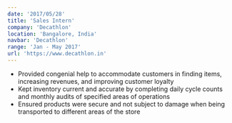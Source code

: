 ```yaml
---
date: '2017/05/28'
title: 'Sales Intern'
company: 'Decathlon'
location: 'Bangalore, India'
navbar: 'Decathlon'
range: 'Jan - May 2017'
url: 'https://www.decathlon.in'
---
```


- Provided congenial help to accommodate customers in finding items, increasing revenues, and improving customer loyalty
- Kept inventory current and accurate by completing daily cycle counts and monthly audits of specified areas of operations
- Ensured products were secure and not subject to damage when being transported to different areas of the store

